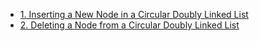 - [1. Inserting a New Node in a Circular Doubly Linked List](1__Inserting_a_New_Node_in_a_Circular_Doubly_Linked_List/readme.md) 
- [2. Deleting a Node from a Circular Doubly Linked List](2__Deleting_a_Node_from_a_Circular_Doubly_Linked_List/readme.md) 
